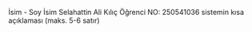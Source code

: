 İsim - Soy İsim Selahattin Ali Kılıç
Öğrenci NO: 250541036
sistemin kısa açıklaması (maks. 5-6 satır)
